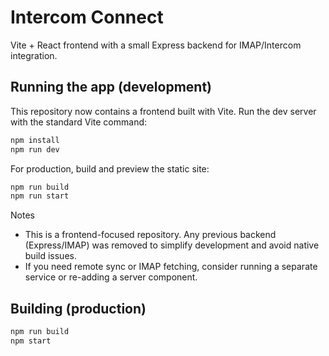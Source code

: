 # Intercom Connect

Vite + React frontend with a small Express backend for IMAP/Intercom integration.

## Running the app (development)

This repository now contains a frontend built with Vite. Run the dev server with the standard Vite command:

```bash
npm install
npm run dev
```

For production, build and preview the static site:

```bash
npm run build
npm run start
```

Notes

- This is a frontend-focused repository. Any previous backend (Express/IMAP) was removed to simplify development and avoid native build issues.
- If you need remote sync or IMAP fetching, consider running a separate service or re-adding a server component.

## Building (production)

```bash
npm run build
npm start
```